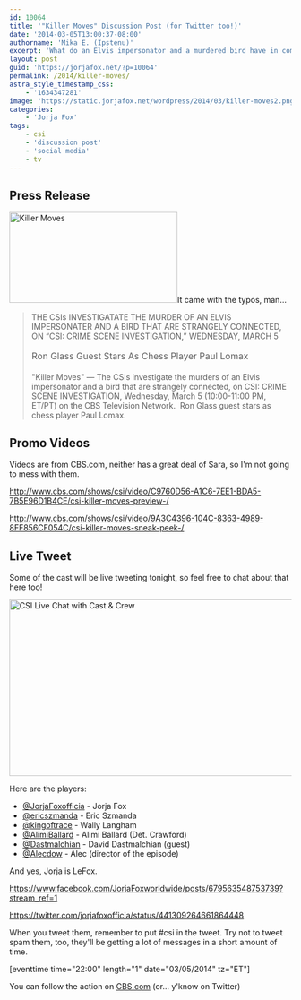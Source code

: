 ```yaml
---
id: 10064
title: '"Killer Moves" Discussion Post (for Twitter too!)'
date: '2014-03-05T13:00:37-08:00'
authorname: 'Mika E. (Ipstenu)'
excerpt: 'What do an Elvis impersonator and a murdered bird have in common? Jorja will be live tweeting this one!'
layout: post
guid: 'https://jorjafox.net/?p=10064'
permalink: /2014/killer-moves/
astra_style_timestamp_css:
    - '1634347281'
image: 'https://static.jorjafox.net/wordpress/2014/03/killer-moves2.png'
categories:
    - 'Jorja Fox'
tags:
    - csi
    - 'discussion post'
    - 'social media'
    - tv
---
```


<h2>Press Release</h2>
<img class="alignright size-medium wp-image-10066" alt="Killer Moves" src="//static.jorjafox.net/wordpress/2014/03/killer-moves2-300x162.png" width="300" height="162" />It came with the typos, man...
<blockquote>THE CSIs INVESTIGATATE THE MURDER OF AN ELVIS IMPERSONATER AND A BIRD THAT ARE STRANGELY CONNECTED, ON “CSI: CRIME SCENE INVESTIGATION,” WEDNESDAY, MARCH 5

<span style="line-height: 1.7; font-size: 1rem;">Ron Glass Guest Stars As Chess Player Paul Lomax</span>

"Killer Moves" — The CSIs investigate the murders of an Elvis impersonator and a bird that are strangely connected, on CSI: CRIME SCENE INVESTIGATION, Wednesday, March 5 (10:00-11:00 PM, ET/PT) on the CBS Television Network.  Ron Glass guest stars as chess player Paul Lomax.</blockquote>
<h2>Promo Videos</h2>
Videos are from CBS.com, neither has a great deal of Sara, so I'm not going to mess with them.

http://www.cbs.com/shows/csi/video/C9760D56-A1C6-7EE1-BDA5-7B5E96D1B4CE/csi-killer-moves-preview-/

http://www.cbs.com/shows/csi/video/9A3C4396-104C-8363-4989-8FF856CF054C/csi-killer-moves-sneak-peek-/
<h2>Live Tweet</h2>
Some of the cast will be live tweeting tonight, so feel free to chat about that here too!

<a href="http://www.cbs.com/connect/events/1000181/"><img class="aligncenter size-full wp-image-10068" alt="CSI Live Chat with Cast &amp; Crew" src="//static.jorjafox.net/wordpress/2014/03/jpeg-1.jpg" width="851" height="315" /></a>

Here are the players:
<ul>
	<li><a href="https://twitter.com/JorjaFoxofficia">@JorjaFoxofficia</a> - Jorja Fox</li>
	<li><a href="https://twitter.com/ericszmanda">@ericszmanda</a> - Eric Szmanda</li>
	<li><a href="https://twitter.com/kingoftrace">@kingoftrace</a> - Wally Langham</li>
	<li><a href="https://twitter.com/AlimiBallard">@AlimiBallard</a> - Alimi Ballard (Det. Crawford)</li>
	<li><a href="https://twitter.com/Dastmalchian">@Dastmalchian</a> - David Dastmalchian (guest)</li>
	<li><a href="https://twitter.com/Alecdow">@Alecdow</a> - Alec (director of the episode)</li>
</ul>
And yes, Jorja is LeFox.

https://www.facebook.com/JorjaFoxworldwide/posts/679563548753739?stream_ref=1

https://twitter.com/jorjafoxofficia/status/441309264661864448

When you tweet them, remember to put #csi in the tweet. Try not to tweet spam them, too, they'll be getting a lot of messages in a short amount of time.

[eventtime time="22:00" length="1" date="03/05/2014" tz="ET"]

You can follow the action on <a href="http://www.cbs.com/connect/events/1000181/">CBS.com</a> (or... y'know on Twitter)
